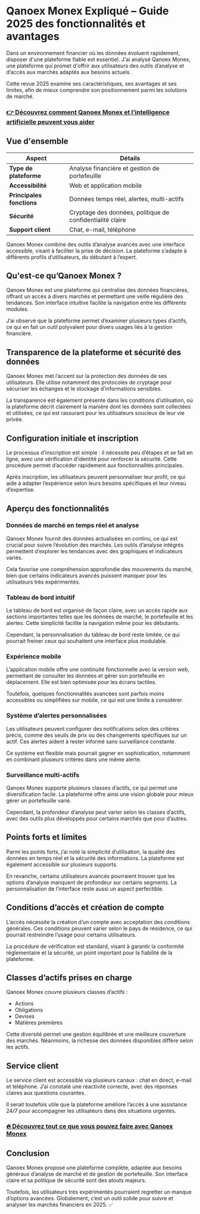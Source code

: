 # Qanoex Monex Expliqué – Guide 2025 des fonctionnalités et avantages
   
Dans un environnement financier où les données évoluent rapidement, disposer d'une plateforme fiable est essentiel. J'ai analysé Qanoex Monex, une plateforme qui promet d'offrir aux utilisateurs des outils d’analyse et d’accès aux marchés adaptés aux besoins actuels.

Cette revue 2025 examine ses caractéristiques, ses avantages et ses limites, afin de mieux comprendre son positionnement parmi les solutions de marché.

### [👉 Découvrez comment Qanoex Monex et l’intelligence artificielle peuvent vous aider](https://is.gd/RDqcg3)
## Vue d'ensemble  

| Aspect               | Détails                                 |
|----------------------|----------------------------------------|
| **Type de plateforme**| Analyse financière et gestion de portefeuille |
| **Accessibilité**     | Web et application mobile               |
| **Principales fonctions** | Données temps réel, alertes, multi-actifs |
| **Sécurité**          | Cryptage des données, politique de confidentialité claire |
| **Support client**    | Chat, e-mail, téléphone                  |

Qanoex Monex combine des outils d’analyse avancés avec une interface accessible, visant à faciliter la prise de décision. La plateforme s’adapte à différents profils d’utilisateurs, du débutant à l’expert.

## Qu'est-ce qu’Qanoex Monex ?  
Qanoex Monex est une plateforme qui centralise des données financières, offrant un accès à divers marchés et permettant une veille régulière des tendances. Son interface intuitive facilite la navigation entre les différents modules.

J’ai observé que la plateforme permet d’examiner plusieurs types d’actifs, ce qui en fait un outil polyvalent pour divers usages liés à la gestion financière.

## Transparence de la plateforme et sécurité des données  
Qanoex Monex met l’accent sur la protection des données de ses utilisateurs. Elle utilise notamment des protocoles de cryptage pour sécuriser les échanges et le stockage d’informations sensibles.

La transparence est également présente dans les conditions d’utilisation, où la plateforme décrit clairement la manière dont les données sont collectées et utilisées, ce qui est rassurant pour les utilisateurs soucieux de leur vie privée.

## Configuration initiale et inscription  
Le processus d’inscription est simple : il nécessite peu d’étapes et se fait en ligne, avec une vérification d’identité pour renforcer la sécurité. Cette procédure permet d’accéder rapidement aux fonctionnalités principales.

Après inscription, les utilisateurs peuvent personnaliser leur profil, ce qui aide à adapter l’expérience selon leurs besoins spécifiques et leur niveau d’expertise.

## Aperçu des fonctionnalités  

### Données de marché en temps réel et analyse  
Qanoex Monex fournit des données actualisées en continu, ce qui est crucial pour suivre l’évolution des marchés. Les outils d’analyse intégrés permettent d’explorer les tendances avec des graphiques et indicateurs variés.

Cela favorise une compréhension approfondie des mouvements du marché, bien que certains indicateurs avancés puissent manquer pour les utilisateurs très expérimentés.

### Tableau de bord intuitif  
Le tableau de bord est organisé de façon claire, avec un accès rapide aux sections importantes telles que les données de marché, le portefeuille et les alertes. Cette simplicité facilite la navigation même pour les débutants.

Cependant, la personnalisation du tableau de bord reste limitée, ce qui pourrait freiner ceux qui souhaitent une interface plus modulable.

### Expérience mobile  
L’application mobile offre une continuité fonctionnelle avec la version web, permettant de consulter les données et gérer son portefeuille en déplacement. Elle est bien optimisée pour les écrans tactiles.

Toutefois, quelques fonctionnalités avancées sont parfois moins accessibles ou simplifiées sur mobile, ce qui est une limite à considérer.

### Système d’alertes personnalisées  
Les utilisateurs peuvent configurer des notifications selon des critères précis, comme des seuils de prix ou des changements spécifiques sur un actif. Ces alertes aident à rester informé sans surveillance constante.

Ce système est flexible mais pourrait gagner en sophistication, notamment en combinant plusieurs critères dans une même alerte.

### Surveillance multi-actifs  
Qanoex Monex supporte plusieurs classes d’actifs, ce qui permet une diversification facile. La plateforme offre ainsi une vision globale pour mieux gérer un portefeuille varié.

Cependant, la profondeur d’analyse peut varier selon les classes d’actifs, avec des outils plus développés pour certains marchés que pour d’autres.

## Points forts et limites  
Parmi les points forts, j’ai noté la simplicité d’utilisation, la qualité des données en temps réel et la sécurité des informations. La plateforme est également accessible sur plusieurs supports.

En revanche, certains utilisateurs avancés pourraient trouver que les options d’analyse manquent de profondeur sur certains segments. La personnalisation de l’interface reste aussi un aspect perfectible.

## Conditions d’accès et création de compte  
L’accès nécessite la création d’un compte avec acceptation des conditions générales. Ces conditions peuvent varier selon le pays de résidence, ce qui pourrait restreindre l’usage pour certains utilisateurs.

La procédure de vérification est standard, visant à garantir la conformité réglementaire et la sécurité, un point important pour la fiabilité de la plateforme.

## Classes d’actifs prises en charge  
Qanoex Monex couvre plusieurs classes d’actifs :  
- Actions  
- Obligations  
- Devises  
- Matières premières  

Cette diversité permet une gestion équilibrée et une meilleure couverture des marchés. Néanmoins, la richesse des données disponibles diffère selon les actifs.

## Service client  
Le service client est accessible via plusieurs canaux : chat en direct, e-mail et téléphone. J’ai constaté une réactivité correcte, avec des réponses claires aux questions courantes.

Il serait toutefois utile que la plateforme améliore l’accès à une assistance 24/7 pour accompagner les utilisateurs dans des situations urgentes.

### [🔥 Découvrez tout ce que vous pouvez faire avec Qanoex Monex](https://is.gd/RDqcg3)
## Conclusion  
Qanoex Monex propose une plateforme complète, adaptée aux besoins généraux d’analyse de marché et de gestion de portefeuille. Son interface claire et sa politique de sécurité sont des atouts majeurs.

Toutefois, les utilisateurs très expérimentés pourraient regretter un manque d’options avancées. Globalement, c’est un outil solide pour suivre et analyser les marchés financiers en 2025. ✅